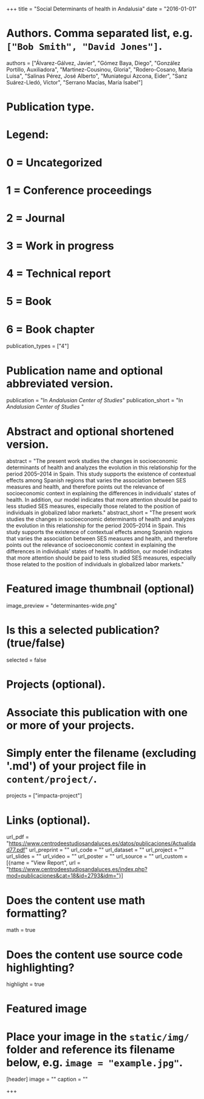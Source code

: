 +++
title = "Social Determinants of health in Andalusia"
date = "2016-01-01"

# Authors. Comma separated list, e.g. `["Bob Smith", "David Jones"]`.
authors = ["Álvarez-Gálvez, Javier", "Gómez Baya, Diego", "González Portillo, Auxiliadora", "Martinez-Cousinou, Gloria", "Rodero-Cosano, Maria Luisa", "Salinas Pérez, José Alberto", "Muniategui Azcona, Eider", "Sanz Suárez-Lledó, Víctor", "Serrano Macías, María Isabel"]

# Publication type.
# Legend:
# 0 = Uncategorized
# 1 = Conference proceedings
# 2 = Journal
# 3 = Work in progress
# 4 = Technical report
# 5 = Book
# 6 = Book chapter
publication_types = ["4"]

# Publication name and optional abbreviated version.
publication = "In *Andalusian Center of Studies*"
publication_short = "In *Andalusian Center of Studies* "

# Abstract and optional shortened version.
abstract = "The present work studies the changes in socioeconomic determinants of health and analyzes the evolution in this relationship for the period 2005–2014 in Spain. This study supports the existence of contextual effects among Spanish regions that varies the association between SES measures and health, and therefore points out the relevance of socioeconomic context in explaining the differences in individuals’ states of health. In addition, our model indicates that more attention should be paid to less studied SES measures, especially those related to the position of individuals in globalized labor markets."
abstract_short = "The present work studies the changes in socioeconomic determinants of health and analyzes the evolution in this relationship for the period 2005–2014 in Spain. This study supports the existence of contextual effects among Spanish regions that varies the association between SES measures and health, and therefore points out the relevance of socioeconomic context in explaining the differences in individuals’ states of health. In addition, our model indicates that more attention should be paid to less studied SES measures, especially those related to the position of individuals in globalized labor markets."

# Featured image thumbnail (optional)
image_preview = "determinantes-wide.png"

# Is this a selected publication? (true/false)
selected = false

# Projects (optional).
#   Associate this publication with one or more of your projects.
#   Simply enter the filename (excluding '.md') of your project file in `content/project/`.
projects = ["impacta-project"]

# Links (optional).
url_pdf = "https://www.centrodeestudiosandaluces.es/datos/publicaciones/Actualidad77.pdf"
url_preprint = ""
url_code = ""
url_dataset = ""
url_project = ""
url_slides = ""
url_video = ""
url_poster = ""
url_source = ""
url_custom = [{name = "View Report", url = "https://www.centrodeestudiosandaluces.es/index.php?mod=publicaciones&cat=18&id=2793&idm="}]

# Does the content use math formatting?
math = true

# Does the content use source code highlighting?
highlight = true

# Featured image
# Place your image in the `static/img/` folder and reference its filename below, e.g. `image = "example.jpg"`.
[header]
image = ""
caption = ""

+++


